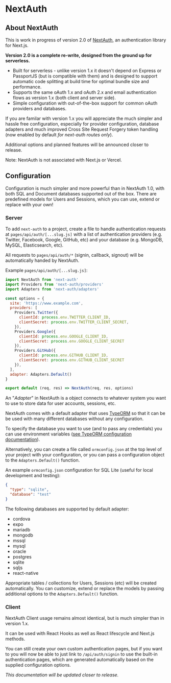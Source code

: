 # NextAuth

## About NextAuth

This is work in progress of version 2.0 of [NextAuth](https://github.com/iaincollins/next-auth/), an authentication library for Next.js.

**Version 2.0 is a complete re-write, designed from the ground up for serverless.**

* Built for serverless - unlike version 1.x it doesn't depend on Express or PassportJS (but is compatible with them) and is designed to support automatic code splitting at build time for optimal bundle size and performance.
* Supports the same oAuth 1.x and oAuth 2.x and email authentication flows as version 1.x (both client and server side).
* Simple configuration with out-of-the-box support for common oAuth providers and databases.

If you are familar with version 1.x you will appreciate the much simpler and hassle free configuration, especially for provider configuration, database adapters and much improved Cross Site Request Forgery token handling (now enabled by default *for next-auth routes only*).

Additional options and planned features will be announced closer to release.

Note: NextAuth is not associated with Next.js or Vercel.

## Configuration

Configuration is much simpler and more powerful than in NextAuth 1.0, with both SQL and Document databases supported out of the box. There are predefined models for Users and Sessions, which you can use, extend or replace with your own!

### Server

To add `next-auth` to a project, create a file to handle authentication requests at `pages/api/auth/[...slug.js]` with a list of authentication providers (e.g. Twitter, Facebook, Google, GitHub, etc) and your database (e.g. MongoDB, MySQL, Elasticsearch, etc).

All requests to `pages/api/auth/*` (signin, callback, signout) will be automatically handed by NextAuth.

Example `pages/api/auth/[...slug.js]`:

```javascript
import NextAuth from 'next-auth'
import Providers from 'next-auth/providers'
import Adapters from 'next-auth/adapters'

const options = {
  site: 'https://www.example.com',
  providers: [
    Providers.Twitter({
      clientId: process.env.TWITTER_CLIENT_ID,
      clientSecret: process.env.TWITTER_CLIENT_SECRET,
    }),
    Providers.Google({
      clientId: process.env.GOOGLE_CLIENT_ID,
      clientSecret: process.env.GOOGLE_CLIENT_SECRET
    }),
    Providers.GitHub({
      clientId: process.env.GITHUB_CLIENT_ID,
      clientSecret: process.env.GITHUB_CLIENT_SECRET
    }),
  ],
  adapter: Adapters.Default()
}

export default (req, res) => NextAuth(req, res, options)
```

An "*Adapter*" in NextAuth is a object connects to whatever system you want to use to store data for user accounts, sessions, etc.

NextAuth comes with a default adapter that uses [TypeORM](https://typeorm.io/) so that it can be be used with many different databases without any configuration.

To specify the database you want to use (and to pass any credentials) you can use environment variables ([see TypeORM configuration documentation](https://github.com/typeorm/typeorm/blob/master/docs/using-ormconfig.md)). 

Alternatively, you can create a file called `ormconfig.json` at the top level of your project with your configuration, or you can pass a configuration object to the `Adapters.Default()` function.

An example `ormconfig.json` configuration for SQL Lite (useful for local development and testing):

```json
{
  "type": "sqlite",
  "database": "test"
}
```

The following databases are supported by default adapter:

* cordova
* expo
* mariadb
* mongodb
* mssql
* mysql
* oracle
* postgres
* sqlite
* sqljs
* react-native

Appropriate tables / collections for Users, Sessions (etc) will be created automatically. You can customize, extend or replace the models by passing additional options to the `Adapters.Default()` function.

### Client

NextAuth Client usage remains almost identical, but is much simpler than in version 1.x.

It can be used with React Hooks as well as React lifescycle and Next.js methods.

You can still create your own custom authentication pages, but if you want to you will now be able to just link to `/api/auth/signin` to use the built-in authentication pages, which are generated automatically based on the supplied configuration options.

*This documentation will be updated closer to release.*


